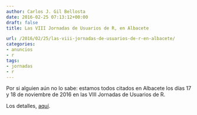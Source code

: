 ```yaml
---
author: Carlos J. Gil Bellosta
date: 2016-02-25 07:13:12+00:00
draft: false
title: Las VIII Jornadas de Usuarios de R, en Albacete

url: /2016/02/25/las-viii-jornadas-de-usuarios-de-r-en-albacete/
categories:
- anuncios
- r
tags:
- jornadas
- r
---
```


Por si alguien aún no lo sabe: estamos todos citados en Albacete los días 17 y 18 de noviembre de 2016 en las VIII Jornadas de Usuarios de R.

Los detalles, [aquí](http://r-es.org/8jornadasR/).